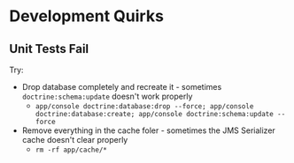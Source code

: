 Development Quirks
==================

Unit Tests Fail
---------------
Try:

* Drop database completely and recreate it - sometimes `doctrine:schema:update` doesn't work properly
    * `app/console doctrine:database:drop --force; app/console doctrine:database:create; app/console doctrine:schema:update --force`
* Remove everything in the cache foler - sometimes the JMS Serializer cache doesn't clear properly
    * `rm -rf app/cache/*`

